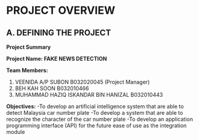 # PROJECT OVERVIEW

## A. DEFINING THE PROJECT

**Project Summary**

**Project Name: FAKE NEWS DETECTION**

**Team Members:**

1. VEENIDA A/P SUBON   B032020045 (Project Manager)<br>
2. BEH KAH SOON  B032010466<br>
3. MUHAMMAD HAZIQ ISKANDAR BIN HANIZAL  B032010443<br>

**Objectives:**
-To develop an artificial intelligence system that are able to detect Malaysia car number plate
-To develop a system that are able to recognize the character of the car number plate
-To develop an application programming interface (API) for the future ease of use as the integration module
